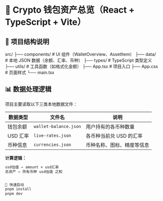 # 💼 Crypto 钱包资产总览（React + TypeScript + Vite）

## 📁 项目结构说明

src/
├── components/ # UI 组件（WalletOverview、AssetItem）
├── data/ # 本地 JSON 数据（余额、汇率、币种）
├── types/ # TypeScript 类型定义
├── utils/ # 工具函数（如格式化金额）
├── App.tsx # 项目入口
├── App.css # 页面样式
└── main.tsx



## 📊 数据处理逻辑

项目主要读取以下三类本地数据文件：

| 数据类型       | 文件名                     | 说明                     |
|----------------|----------------------------|--------------------------|
| 钱包余额       | `wallet-balance.json`      | 用户持有的各币种数量     |
| USD 汇率       | `live-rates.json`          | 各币种当前兑 USD 的汇率 |
| 币种信息       | `currencies.json`          | 币种名称、图标、精度等信息 |

**计算逻辑：**

```ts
usd估值 = amount × usd汇率
总资产 = 所有币种 usd估值 之和


🚀 快速启动
pnpm install
pnpm dev
